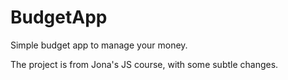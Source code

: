 # BudgetApp
Simple budget app to manage your money.

The project is from Jona's JS course, with some subtle changes.